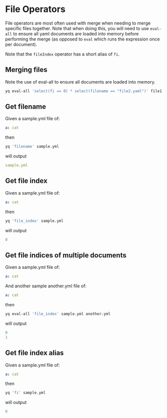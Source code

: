 # File Operators

File operators are most often used with merge when needing to merge specific files together. Note that when doing this, you will need to use `eval-all` to ensure all yaml documents are loaded into memory before performing the merge (as opposed to `eval` which runs the expression once per document).

Note that the `fileIndex` operator has a short alias of `fi`.

## Merging files
Note the use of eval-all to ensure all documents are loaded into memory.
```bash
yq eval-all 'select(fi == 0) * select(filename == "file2.yaml")' file1.yaml file2.yaml
```

## Get filename
Given a sample.yml file of:
```yaml
a: cat
```
then
```bash
yq 'filename' sample.yml
```
will output
```yaml
sample.yml
```

## Get file index
Given a sample.yml file of:
```yaml
a: cat
```
then
```bash
yq 'file_index' sample.yml
```
will output
```yaml
0
```

## Get file indices of multiple documents
Given a sample.yml file of:
```yaml
a: cat
```
And another sample another.yml file of:
```yaml
a: cat
```
then
```bash
yq eval-all 'file_index' sample.yml another.yml
```
will output
```yaml
0
1
```

## Get file index alias
Given a sample.yml file of:
```yaml
a: cat
```
then
```bash
yq 'fi' sample.yml
```
will output
```yaml
0
```

